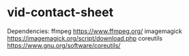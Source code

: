 # vid-contact-sheet
Dependencies:
ffmpeg https://www.ffmpeg.org/
imagemagick https://imagemagick.org/script/download.php
coreutils https://www.gnu.org/software/coreutils/
